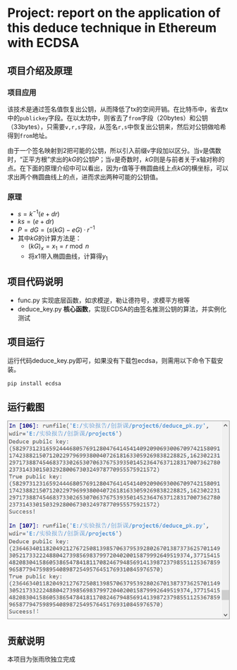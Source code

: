 # Project: report on the application of this deduce technique in Ethereum with ECDSA

## 项目介绍及原理

### 项目应用

该技术是通过签名值恢复出公钥，从而降低了tx的空间开销。在比特币中，省去tx中的`publickey`字段。在以太坊中，则省去了`from`字段（20bytes）和公钥（33bytes），只需要`v,r,s`字段，从签名`r,s`中恢复出公钥来，然后对公钥做哈希得到`from`地址。

由于一个签名映射到2把可能的公钥，所以引入前缀`v`字段加以区分。当`v`是偶数时，“正平方根”求出的$kG$的公钥$P$；当`v`是奇数时，$kG$则是与前者关于x轴对称的点。在下面的原理介绍中可以看出，因为`r`值等于椭圆曲线上点$kG$的横坐标，可以求出两个椭圆曲线上的点，进而求出两种可能的公钥值。

### 原理

- $s=k^{-1}(e+dr)$
- $ks=(e+dr)$
- $P=dG=(s(kG)-eG)·r^{-1}$
- 其中$kG$的计算方法是：
  - $(k G)_x=x_1=r \bmod n$
  - 将$x1$带入椭圆曲线，计算得$y_1$

## 项目代码说明

- func.py 实现底层函数，如求模逆，勒让德符号，求模平方根等
- deduce_key.py  **核心函数**，实现ECDSA的由签名推测公钥的算法，并实例化测试

## 项目运行

运行代码deduce_key.py即可，如果没有下载包ecdsa，则需用以下命令下载安装。

```python
pip install ecdsa
```

## 运行截图

![Image text](https://github.com/rainppy/crypto/blob/7234d8779d7cd55db915cb6bfe8979d2fcb7c577/project6/pic/shoot.png)

## 贡献说明

本项目为张雨欣独立完成
